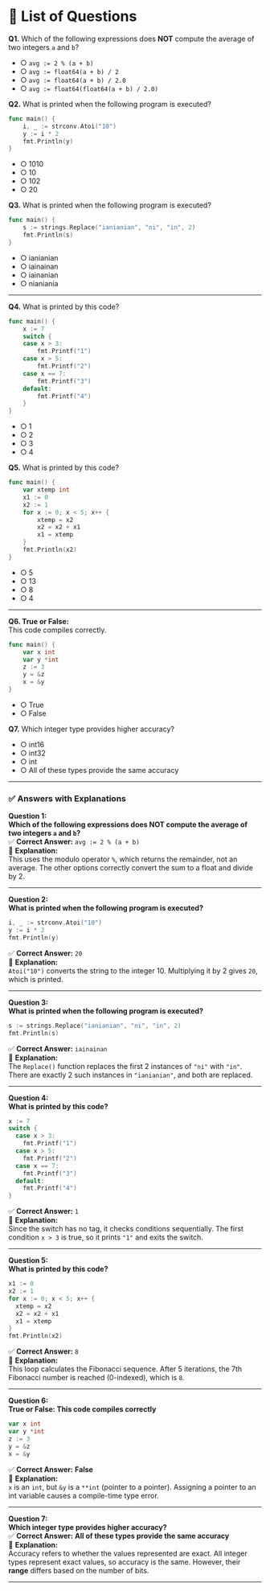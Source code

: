 # 📝 **List of Questions**

**Q1.** Which of the following expressions does **NOT** compute the average of two integers `a` and `b`?

- ○ `avg := 2 % (a + b)`
- ○ `avg := float64(a + b) / 2`
- ○ `avg := float64(a + b) / 2.0`
- ○ `avg := float64(float64(a + b) / 2.0)`

**Q2.** What is printed when the following program is executed?

```go
func main() {
    i, _ := strconv.Atoi("10")
    y := i * 2
    fmt.Println(y)
}
```

- ○ 1010
- ○ 10
- ○ 102
- ○ 20

**Q3.** What is printed when the following program is executed?

```go
func main() {
    s := strings.Replace("ianianian", "ni", "in", 2)
    fmt.Println(s)
}
```

- ○ ianianian
- ○ iainainan
- ○ iainanian
- ○ nianiania

---

**Q4.** What is printed by this code?

```go
func main() {
    x := 7
    switch {
    case x > 3:
        fmt.Printf("1")
    case x > 5:
        fmt.Printf("2")
    case x == 7:
        fmt.Printf("3")
    default:
        fmt.Printf("4")
    }
}
```

- ○ 1
- ○ 2
- ○ 3
- ○ 4

**Q5.** What is printed by this code?

```go
func main() {
    var xtemp int
    x1 := 0
    x2 := 1
    for x := 0; x < 5; x++ {
        xtemp = x2
        x2 = x2 + x1
        x1 = xtemp
    }
    fmt.Println(x2)
}
```

- ○ 5
- ○ 13
- ○ 8
- ○ 4

---

**Q6. True or False:**  
This code compiles correctly.

```go
func main() {
    var x int
    var y *int
    z := 3
    y = &z
    x = &y
}
```

- ○ True
- ○ False

**Q7.** Which integer type provides higher accuracy?

- ○ int16
- ○ int32
- ○ int
- ○ All of these types provide the same accuracy

---

### ✅ **Answers with Explanations**

**Question 1:**  
**Which of the following expressions does NOT compute the average of two integers `a` and `b`?**  
✅ **Correct Answer:** `avg := 2 % (a + b)`  
📘 **Explanation:**  
This uses the modulo operator `%`, which returns the remainder, not an average. The other options correctly convert the sum to a float and divide by 2.

---

**Question 2:**  
**What is printed when the following program is executed?**

```go
i, _ := strconv.Atoi("10")
y := i * 2
fmt.Println(y)
```

✅ **Correct Answer:** `20`  
📘 **Explanation:**  
`Atoi("10")` converts the string to the integer 10. Multiplying it by 2 gives `20`, which is printed.

---

**Question 3:**  
**What is printed when the following program is executed?**

```go
s := strings.Replace("ianianian", "ni", "in", 2)
fmt.Println(s)
```

✅ **Correct Answer:** `iainainan`  
📘 **Explanation:**  
The `Replace()` function replaces the first 2 instances of `"ni"` with `"in"`. There are exactly 2 such instances in `"ianianian"`, and both are replaced.

---

**Question 4:**  
**What is printed by this code?**

```go
x := 7
switch {
  case x > 3:
    fmt.Printf("1")
  case x > 5:
    fmt.Printf("2")
  case x == 7:
    fmt.Printf("3")
  default:
    fmt.Printf("4")
}
```

✅ **Correct Answer:** `1`  
📘 **Explanation:**  
Since the switch has no tag, it checks conditions sequentially. The first condition `x > 3` is true, so it prints `"1"` and exits the switch.

---

**Question 5:**  
**What is printed by this code?**

```go
x1 := 0
x2 := 1
for x := 0; x < 5; x++ {
  xtemp = x2
  x2 = x2 + x1
  x1 = xtemp
}
fmt.Println(x2)
```

✅ **Correct Answer:** `8`  
📘 **Explanation:**  
This loop calculates the Fibonacci sequence. After 5 iterations, the 7th Fibonacci number is reached (0-indexed), which is `8`.

---

**Question 6:**  
**True or False: This code compiles correctly**

```go
var x int
var y *int
z := 3
y = &z
x = &y
```

✅ **Correct Answer:** **False**  
📘 **Explanation:**  
`x` is an `int`, but `&y` is a `**int` (pointer to a pointer). Assigning a pointer to an int variable causes a compile-time type error.

---

**Question 7:**  
**Which integer type provides higher accuracy?**  
✅ **Correct Answer:** **All of these types provide the same accuracy**  
📘 **Explanation:**  
Accuracy refers to whether the values represented are exact. All integer types represent exact values, so accuracy is the same. However, their **range** differs based on the number of bits.

---
